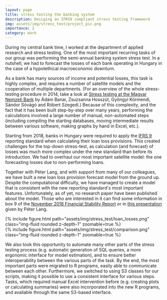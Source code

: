 ```yaml
---
layout: page
title: stress testing the banking system
description: Desiging an IFRS9 compliant stress testing framework
img: assets/img/stress_test/project_pic.png
importance: 2
category: work
---
```


During my central bank time, I worked at the department of applied research and stress testing. One of the most important recurring tasks of our group was performing the semi-annual banking system stress test. In a nutshell, we had to forecast the losses of each bank operating in Hungary in the case of a hypotethical macroeconomic downturn.

As a bank has many sources of income and potential losses, this task is highly complex, and requires a number of satellite models and the cooperation of multiple departments. (For an overview of the whole stress-testing procedure in 2014, take a look at [Stress testing at the Magyar Nemzeti Bank](https://www.mnb.hu/letoltes/op109-final.pdf) by Ádám Banai, Zsuzsanna Hosszút, Gyöngyi Körmendi, Sándor Sóvágó and Róbert Szegedi.) Because of this complexity, and the fact that it has been built step-by-step over many years, performing the calculations involved a large number of manual, non-automated steps (including compiling the starting databases, moving intermediate results between various software, making graphs by hand in Excel, etc.).

Starting from 2018, banks in Hungary were required to apply the [IFRS 9](https://www.ifrs.org/issued-standards/list-of-standards/ifrs-9-financial-instruments/) reporting standard when calculating their loan loss provisions. This created challenges for the top-down stress-test, as calculation (and forecast) of losses was much more complex under the new standard than before its introduction. We had to overhaul our most important satellite model: the one forecasting losses due to non-performing loans.

Together with Péter Lang, and with support from many of our colleagues, we have built a new loan loss provision forecast model from the ground up. Despite the computational difficulty, we have managed to create a model that is consistent with the new reporting standard's most important features. Unfortunately, as of yet, no research paper have been published about the model. Those who are interested in it can find some information in box 9 of the [November 2018 Financial Stability Report](https://www.mnb.hu/letoltes/financial-stability-report-nov-2018.pdf) or in [this presentation](https://www.eba.europa.eu/sites/default/documents/files/document_library/Calendar/Conference-Workshop/2019/8th%20annual%20workshop%20documents/10%20P%C3%A9ter%20Lang.pdf) given by Péter Lang.

<div class="row mt-2">
    <div class="col-sm mt-3 mt-md-0">
        {% include figure.html path="assets/img/stress_test/loan_losses.png" class="img-fluid rounded z-depth-1" zoomable=true %}
    </div>
    <div class="col-sm mt-3 mt-md-0">
        {% include figure.html path="assets/img/stress_test/comparison.png" class="img-fluid rounded z-depth-1" zoomable=true %}
    </div>
</div>

We also took this opportunity to automate many other parts of the stress testing process (e.g. automatic generation of SQL queries, a more ergonomic interface for model estimation), and to ensure better interoperability between the various parts of the task. By the end, the most important parts were migrated to R programs, easily able to communicate between each other. Furthermore, we switched to using S3 classes for our scripts, making it possible to use a consistent interface for various steps. Tasks, which required manual Excel intervention before (e.g. creating plots or calculating summaries) were also incorporated into the new R programs, and available through the same S3-based interface.
